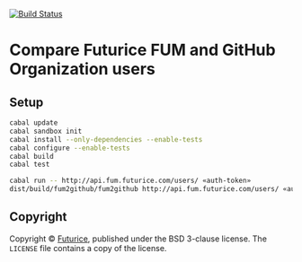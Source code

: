 [![Build Status](https://travis-ci.org/futurice/fum2github.svg?branch=master)](https://travis-ci.org/futurice/fum2github)

# Compare Futurice FUM and GitHub Organization users

## Setup
```bash
cabal update
cabal sandbox init
cabal install --only-dependencies --enable-tests
cabal configure --enable-tests
cabal build
cabal test

cabal run -- http://api.fum.futurice.com/users/ «auth-token»
dist/build/fum2github/fum2github http://api.fum.futurice.com/users/ «auth-token»
```

## Copyright

Copyright © [Futurice](https://futurice/com),
published under the BSD 3-clause license.
The `LICENSE` file contains a copy of the license.
